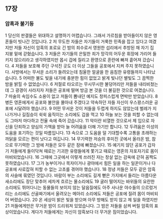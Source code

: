## 17장
### 암흑과 불기둥
1 당신의 판결들은 위대하고 설명하기 어렵습니다. 그래서 가르침을 받아들이지 않은 영혼들이 빗나간 것입니다.
2 저 무도한 자들은 자기들이 거룩한 민족을 잡고 있다고 여겼지만 저들 자신이 암흑의 포로요 긴 밤의 죄수로서 영원한 섭리에서 추방된 채 자기 집 지붕 밑에 갇혔습니다.
3 저들은 자기들의 은밀한 죄가 망각의 어두운 휘장에 가리어 들키지 않으리라고 생각하였지만 몹시 겁에 질리고 환영으로 혼란에 빠져 흩어져 갔습니다.
4 저들을 보호해 주던 구석진 곳도 더 이상 그들을 공포에서 지켜 주지 못하였습니다. 사방에서는 무서운 소리가 들려오는데 침울한 얼굴을 한 음침한 유령들까지 나타났습니다.
5 어떠한 불도 빛을 내기에 충분한 힘이 없었고 밝게 빛나던 별빛도 그 끔찍한 밤을 밝힐 수 없었습니다.
6 저절로 타오르는 무시무시한 불덩어리만 저들을 내리비쳤는데 그 광경이 사라지자 저들은 공포에 떨며 방금 본 것을 더 불길한 것으로 여겼습니다.
7 마술의 속임수도 소용이 없고 저들이 뽐내던 예지도 창피스럽게 면박만 받았습니다.
8 병든 영혼에게서 공포와 불안을 몰아내 주겠다고 약속하던 자들 자신이 우스꽝스러운 공포에 시달려야 했습니다.
9 어떤 무서운 것이 저들을 두렵게 하지도 않았는데 벌레가 지나가거나 길짐승이 쉭쉭 움직이는 소리에도 겁을 먹고
10 하늘 보는 것을 피할 수 없는데도 그마저 마다하고 전율 속에 죽어 갔습니다.
11 악이란 비열한 것으로서 제 입으로 자신을 단죄하고 양심의 가책을 받아 늘 어려움을 더해 가기만 합니다.
12 두려움은 이성의 도움을 포기하는 것일 따름입니다.
13 속으로 그 도움을 덜 기대할수록 고통을 초래하는 까닭을 모르는 편이 낫다고 여깁니다.
14 무기력한 저승의 후미진 곳에서 올라온 밤, 참으로 무기력한 그 밤에 저들은 모두 같은 잠에 빠졌습니다.
15 예기치 않던 공포가 갑자기 저들에게 들이닥쳐 때로는 기괴한 유령들에게 쫓기고 때로는 영혼의 자포자기로 몸이 마비되었습니다.
16 그때에 그곳에서 이렇게 쓰러진 자는 창살 없는 감옥에 갇혀 꼼짝도 못하였습니다.
17 그가 농부이거나 목자이거나 광야에서 힘든 일을 하는 일꾼이거나 다 공포에 사로잡혀 피할 수 없는 고초를 겪어야 했습니다.
18 정녕 저들은 모두 같은 암흑의 사슬에 묶였던 것입니다. 바람이 부는 소리에도 길게 뻗은 가지에서 들리는 아름다운 새소리에도 장단 맞추어 세차게 흐르는 물소리에도
19 굴러 떨어지는 바위들의 요란한 소리에도 뛰어다니는 동물들의 보이지 않는 달음질에도 아주 사나운 야수들의 으르렁거리는 소리에도 산골짜기에서 울려오는 메아리 소리에도 저들은 공포에 질려 몸이 마비되어 버렸습니다.
20 온 세상이 밝은 빛을 받으며 아무 방해도 받지 않고 제 일을 하였지만
21 저들에게만은 무거운 밤이 드리워져 있었습니다. 그 밤은 저들을 삼켜 버릴 암흑의 표상이었습니다. 게다가 저들에게는 자신이 암흑보다 더 무거운 짐이었습니다.
